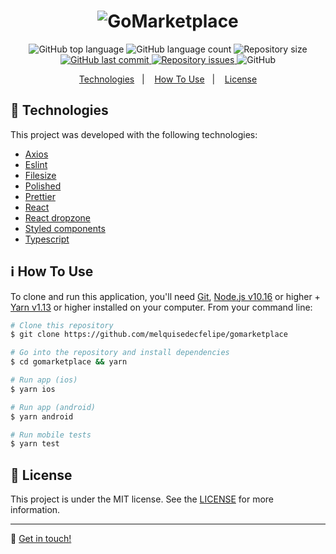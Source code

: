 <h1 align="center">
  <img alt="GoMarketplace" src="https://res.cloudinary.com/dtifsqadc/image/upload/v1588382400/logo_ofcghz.png" />
</h1>

<p align="center">
  <img alt="GitHub top language" src="https://img.shields.io/github/languages/top/melquisedecfelipe/gomarketplace.svg">

  <img alt="GitHub language count" src="https://img.shields.io/github/languages/count/melquisedecfelipe/gomarketplace.svg">

  <img alt="Repository size" src="https://img.shields.io/github/repo-size/melquisedecfelipe/gomarketplace.svg">

  <a href="https://github.com/melquisedecfelipe/gomarketplace/commits/master">
    <img alt="GitHub last commit" src="https://img.shields.io/github/last-commit/melquisedecfelipe/gomarketplace.svg">
  </a>

  <a href="https://github.com/melquisedecfelipe/gomarketplace/issues">
    <img alt="Repository issues" src="https://img.shields.io/github/issues/melquisedecfelipe/gomarketplace.svg">
  </a>

  <img alt="GitHub" src="https://img.shields.io/github/license/melquisedecfelipe/gomarketplace.svg">
</p>

<p align="center">
  <a href="#rocket-technologies">Technologies</a>&nbsp;&nbsp;&nbsp;|&nbsp;&nbsp;&nbsp;
  <a href="#information_source-how-to-use">How To Use</a>&nbsp;&nbsp;&nbsp;|&nbsp;&nbsp;&nbsp;
  <a href="#memo-license">License</a>
</p>

## :rocket: Technologies

This project was developed with the following technologies:

- [Axios](https://github.com/axios/axios)
- [Eslint](https://eslint.org/)
- [Filesize](https://github.com/avoidwork/filesize.js)
- [Polished](https://polished.js.org/)
- [Prettier](https://prettier.io/)
- [React](https://reactjs.org/)
- [React dropzone](https://github.com/react-dropzone/react-dropzone)
- [Styled components](https://styled-components.com/)
- [Typescript](https://www.typescriptlang.org/)

## :information_source: How To Use

To clone and run this application, you'll need [Git](https://git-scm.com), [Node.js v10.16](https://nodejs.org/) or higher + [Yarn v1.13](https://yarnpkg.com/) or higher installed on your computer. From your command line:

```bash
# Clone this repository
$ git clone https://github.com/melquisedecfelipe/gomarketplace

# Go into the repository and install dependencies
$ cd gomarketplace && yarn

# Run app (ios)
$ yarn ios

# Run app (android)
$ yarn android

# Run mobile tests
$ yarn test
```

## :memo: License

This project is under the MIT license. See the [LICENSE](https://github.com/melquisedecfelipe/gomarketplace/blob/master/LICENSE) for more information.

---

:wave: [Get in touch!](https://www.linkedin.com/in/melquisedecfelipe/)
